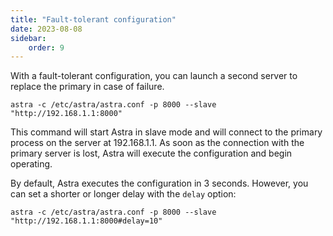 ```yaml
---
title: "Fault-tolerant configuration"
date: 2023-08-08
sidebar:
    order: 9
---
```


With a fault-tolerant configuration, you can launch a second server to replace the primary in case of failure.

```
astra -c /etc/astra/astra.conf -p 8000 --slave "http://192.168.1.1:8000"
```

This command will start Astra in slave mode and will connect to the primary process on the server at 192.168.1.1. As soon as the connection with the primary server is lost, Astra will execute the configuration and begin operating.

By default, Astra executes the configuration in 3 seconds. However, you can set a shorter or longer delay with the `delay` option:

```
astra -c /etc/astra/astra.conf -p 8000 --slave "http://192.168.1.1:8000#delay=10"
```
